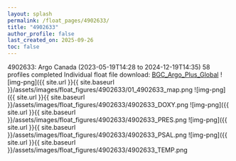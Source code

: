 ```yaml
---
layout: splash
permalink: /float_pages/4902633/
title: "4902633"
author_profile: false
last_created_on: 2025-09-26
toc: false
---
```

 
4902633: Argo Canada (2023-05-19T14:28 to 2024-12-19T14:35)
58 profiles completed
Individual float file download: [BGC_Argo_Plus_Global](https://ftp.soest.hawaii.edu/bgc_argo_plus/Individual_Floats/outliers_removed/4902633_Sprof_processed.nc)
![img-png]({{ site.url }}{{ site.baseurl }}/assets/images/float_figures/4902633/01_4902633_map.png
![img-png]({{ site.url }}{{ site.baseurl }}/assets/images/float_figures/4902633/4902633_DOXY.png
![img-png]({{ site.url }}{{ site.baseurl }}/assets/images/float_figures/4902633/4902633_PRES.png
![img-png]({{ site.url }}{{ site.baseurl }}/assets/images/float_figures/4902633/4902633_PSAL.png
![img-png]({{ site.url }}{{ site.baseurl }}/assets/images/float_figures/4902633/4902633_TEMP.png
